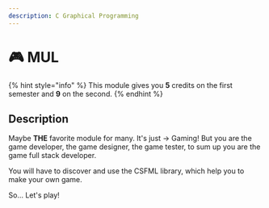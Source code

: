 ```yaml
---
description: C Graphical Programming
---
```


# 🎮 MUL

{% hint style="info" %}
This module gives you **5** credits on the first semester and **9** on the second.
{% endhint %}

## Description

Maybe **THE** favorite module for many. It's just -> Gaming! But you are the game developer, the game designer, the game tester, to sum up you are the game full stack developer.

You will have to discover and use the CSFML library, which help you to make your own game.

So... Let's play!
